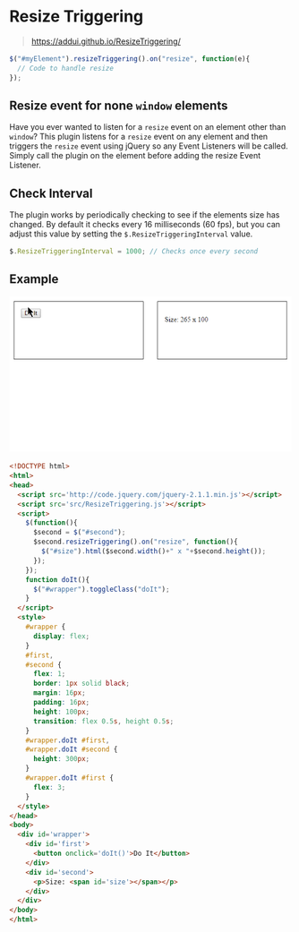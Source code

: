 # Resize Triggering

> https://addui.github.io/ResizeTriggering/

```JavaScript
$("#myElement").resizeTriggering().on("resize", function(e){
  // Code to handle resize
});
```

## Resize event for none `window` elements
Have you ever wanted to listen for a `resize` event on an element other than `window`?
This plugin listens for a `resize` event on any element and then triggers the `resize` event using jQuery so any Event Listeners will be called. Simply call the plugin on the element before adding the resize Event Listener.

## Check Interval
The plugin works by periodically checking to see if the elements size has changed. By default it checks every 16 milliseconds (60 fps), but you can adjust this value by setting the `$.ResizeTriggeringInterval` value.
```JavaScript
$.ResizeTriggeringInterval = 1000; // Checks once every second
```

## Example

![](res/ResizeTriggering.gif)

```HTML
<!DOCTYPE html>
<html>
<head>
  <script src='http://code.jquery.com/jquery-2.1.1.min.js'></script>
  <script src='src/ResizeTriggering.js'></script>
  <script>
    $(function(){
      $second = $("#second");
      $second.resizeTriggering().on("resize", function(){
        $("#size").html($second.width()+" x "+$second.height());
      });
    });
    function doIt(){
      $("#wrapper").toggleClass("doIt");
    }
  </script>
  <style>
    #wrapper {
      display: flex;
    }
    #first,
    #second {
      flex: 1;
      border: 1px solid black;
      margin: 16px;
      padding: 16px;
      height: 100px;
      transition: flex 0.5s, height 0.5s;
    }
    #wrapper.doIt #first,
    #wrapper.doIt #second {
      height: 300px;
    }
    #wrapper.doIt #first {
      flex: 3;
    }
  </style>
</head>
<body>
  <div id='wrapper'>
    <div id='first'>
      <button onclick='doIt()'>Do It</button>
    </div>
    <div id='second'>
      <p>Size: <span id='size'></span></p>
    </div>
  </div>
</body>
</html>
```